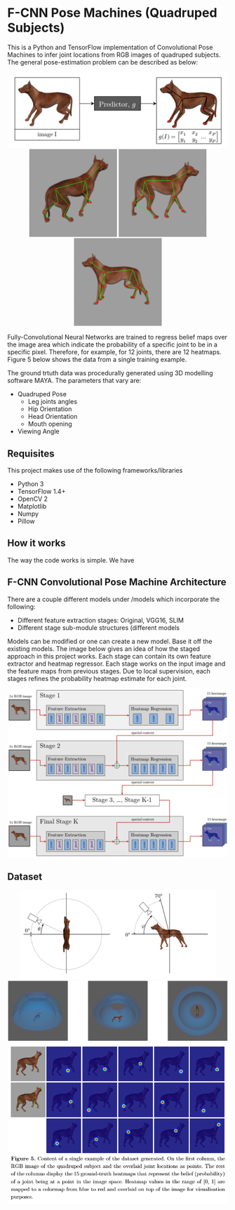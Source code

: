 # F-CNN Pose Machines (Quadruped Subjects)

This is a Python and TensorFlow implementation of Convolutional Pose Machines to infer joint locations from RGB images of quadruped subjects. The general pose-estimation problem can be described as below:
<p align="center">
 <img src="images/pose_estimation.PNG" width=550><br>
 <img src="images/walk_cycle.gif" width=200>
 <img src="images/walk-cycle side.gif" width=200>
 <img src="images/angular_range.gif" width=200>
 
</p>

Fully-Convolutional Neural Networks are trained to regress belief maps over the image area which indicate the probability of a specific joint to be in a specific pixel. Therefore, for example, for 12 joints, there are 12 heatmaps. Figure 5 below shows the data from a single training example.

The ground trtuth data was procedurally generated using 3D modelling software MAYA. The parameters that vary are:
* Quadruped Pose
  * Leg joints angles
  * Hip Orientation
  * Head Orientation
  * Mouth opening
* Viewing Angle

## Requisites

This project makes use of the following frameworks/libraries
* Python 3
* TensorFlow 1.4+
* OpenCV 2
* Matplotlib
* Numpy
* Pillow

## How it works

The way the code works is simple.
We have 



## F-CNN Convolutional Pose Machine Architecture
There are a couple different models under /models which incorporate the following:
* Different feature extraction stages: Original, VGG16, SLIM
* Different stage sub-module structures (different models

Models can be modified or one can create a new model. Base it off the existing models.
The image below gives an idea of how the staged approach in this project works. Each stage can contain its own feature extractor and heatmap regressor. Each stage works on the input image and the feature maps from previous stages. Due to local supervision, each stages refines the probability heatmap estimate for each joint.
<p align="center">
 <img src="images/General_Framework.PNG">
</p>


## Dataset
<p align="center">
 <img src="images/viewpoint_variation.PNG" width=450><br>
 <img src="images/viewpoint_variation2.PNG" width=650>
 <img src="images/dataset_input+groundtruth.PNG">
</p>

 
